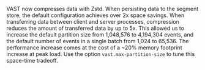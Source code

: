 VAST now compresses data with Zstd. When persisting data to the segment store,
the default configuration achieves over 2x space savings. When transferring data
between client and server processes, compression reduces the amount of
transferred data by up to 5x. This allowed us to increase the default partition
size from 1,048,576 to 4,194,304 events, and the default number of events in a
single batch from 1,024 to 65,536. The performance increase comes at the cost of
a ~20% memory footprint increase at peak load. Use the option
`vast.max-partition-size` to tune this space-time tradeoff.
